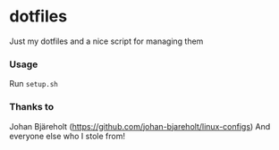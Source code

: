 dotfiles
========

Just my dotfiles and a nice script for managing them


### Usage
Run `setup.sh`


### Thanks to
Johan Bjäreholt (https://github.com/johan-bjareholt/linux-configs)
And everyone else who I stole from!

